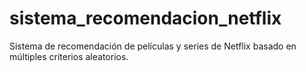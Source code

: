 # sistema_recomendacion_netflix
Sistema de recomendación de películas y series de Netflix basado en múltiples criterios aleatorios.
